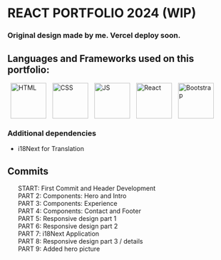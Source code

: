 # REACT PORTFOLIO 2024 (WIP)

### Original design made by me. Vercel deploy soon.

## Languages and Frameworks used on this portfolio:
<div style="display:flex;">
    <img src="https://cdn-icons-png.flaticon.com/512/732/732212.png" alt="HTML" style="width:80px;margin:0 0.5em" />
    <img src="https://upload.wikimedia.org/wikipedia/commons/thumb/6/62/CSS3_logo.svg/800px-CSS3_logo.svg.png" alt="CSS" style="width:80px;margin:0 0.5em" />
    <img src="https://upload.wikimedia.org/wikipedia/commons/thumb/6/6a/JavaScript-logo.png/800px-JavaScript-logo.png" alt="JS" style="width:80px;margin:0 0.5em" />
    <img src="https://upload.wikimedia.org/wikipedia/commons/thumb/a/a7/React-icon.svg/2300px-React-icon.svg.png" alt="React" style="width:80px;margin:0 0.5em" />
    <img src="https://cdn.icon-icons.com/icons2/2415/PNG/512/bootstrap_plain_wordmark_logo_icon_146620.png" alt="Bootstrap" style="width:80px;margin:0 0.5em" />
</div>

### Additional dependencies
* i18Next for Translation

## Commits

<ul style="list-style:none;">
    <li>START: First Commit and Header Development</li>
    <li>PART 2: Components: Hero and Intro</li>
    <li>PART 3: Components: Experience</li>
    <li>PART 4: Components: Contact and Footer</li>
    <li>PART 5: Responsive design part 1</li>
    <li>PART 6: Responsive design part 2</li>
    <li>PART 7: i18Next Application</li>
    <li>PART 8: Responsive design part 3 / details</li>
    <li>PART 9: Added hero picture</li>
</ul>

